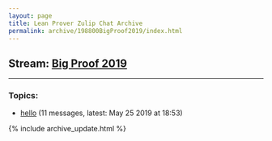 ```yaml
---
layout: page
title: Lean Prover Zulip Chat Archive
permalink: archive/198800BigProof2019/index.html
---
```


## Stream: [Big Proof 2019](https://leanprover-community.github.io/archive/198800BigProof2019/index.html)

---

### Topics:

* [hello](47413hello.html) (11 messages, latest: May 25 2019 at 18:53)


{% include archive_update.html %}